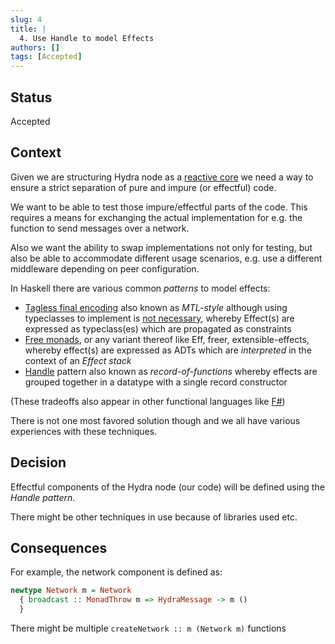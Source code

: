 ```yaml
---
slug: 4
title: | 
  4. Use Handle to model Effects
authors: []
tags: [Accepted]
---
```


## Status

Accepted

## Context

Given we are structuring Hydra node as a [reactive core](/adr/2) we need a way to ensure a strict separation of pure and impure (or effectful) code.

We want to be able to test those impure/effectful parts of the code. This requires a means for exchanging the actual implementation for e.g. the function to send messages over a network.

Also we want the ability to swap implementations not only for testing, but also be able
to accommodate different usage scenarios, e.g. use a different middleware
depending on peer configuration.

In Haskell there are various common _patterns_ to model effects:
  * [Tagless final encoding](http://okmij.org/ftp/tagless-final/index.html) also known as _MTL-style_ although using typeclasses to implement is [not necessary](https://www.foxhound.systems/blog/final-tagless/), whereby Effect(s) are expressed as typeclass(es) which are propagated as constraints
  * [Free monads](https://reasonablypolymorphic.com/blog/freer-monads/), or any variant thereof like Eff, freer, extensible-effects, whereby effect(s) are expressed as ADTs which are _interpreted_ in the context of an _Effect stack_
  * [Handle](https://jaspervdj.be/posts/2018-03-08-handle-pattern.html) pattern also known as _record-of-functions_ whereby effects are grouped together in a datatype with a single record constructor

(These tradeoffs also appear in other functional languages like
[F#](https://medium.com/@dogwith1eye/prefer-records-of-functions-to-interfaces-d6413af4d2c3))

There is not one most favored solution though and we all have various
experiences with these techniques.

## Decision

Effectful components of the Hydra node (our code) will be defined using the _Handle pattern_.

There might be other techniques in use because of libraries used etc.

## Consequences

For example, the network component is defined as:
  ```hs
  newtype Network m = Network
    { broadcast :: MonadThrow m => HydraMessage -> m ()
    }
  ```
There might be multiple `createNetwork :: m (Network m)` functions
